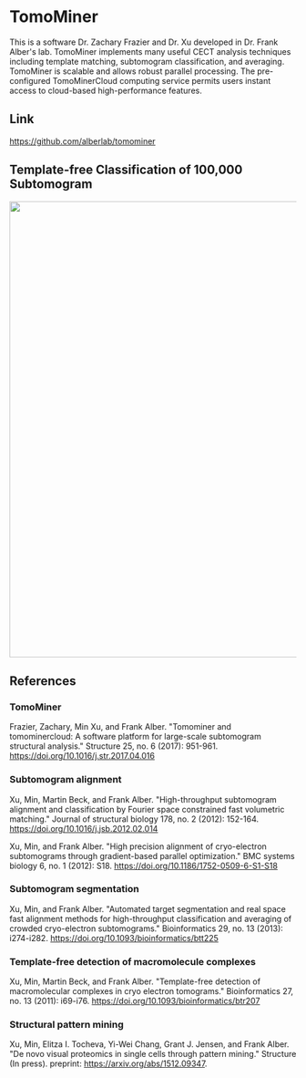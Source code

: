 # TomoMiner
This is a software Dr. Zachary Frazier and Dr. Xu developed in Dr. Frank Alber's lab. TomoMiner implements many useful CECT analysis techniques including template matching, subtomogram classification, and averaging. TomoMiner is scalable and allows robust parallel processing. The pre-configured TomoMinerCloud computing service permits users instant access to cloud-based high-performance features.

## Link

https://github.com/alberlab/tomominer


## Template-free Classification of 100,000 Subtomogram

<img src="https://user-images.githubusercontent.com/31047726/51218869-45992380-18fc-11e9-83dc-e154c35594aa.jpg" width="800">

## References
### TomoMiner
Frazier, Zachary, Min Xu, and Frank Alber. "Tomominer and tomominercloud: A software platform for large-scale subtomogram structural analysis." Structure 25, no. 6 (2017): 951-961. https://doi.org/10.1016/j.str.2017.04.016

### Subtomogram alignment
Xu, Min, Martin Beck, and Frank Alber. "High-throughput subtomogram alignment and classification by Fourier space constrained fast volumetric matching." Journal of structural biology 178, no. 2 (2012): 152-164. https://doi.org/10.1016/j.jsb.2012.02.014

Xu, Min, and Frank Alber. "High precision alignment of cryo-electron subtomograms through gradient-based parallel optimization." BMC systems biology 6, no. 1 (2012): S18. https://doi.org/10.1186/1752-0509-6-S1-S18

### Subtomogram segmentation
Xu, Min, and Frank Alber. "Automated target segmentation and real space fast alignment methods for high-throughput classification and averaging of crowded cryo-electron subtomograms." Bioinformatics 29, no. 13 (2013): i274-i282.  https://doi.org/10.1093/bioinformatics/btt225

### Template-free detection of macromolecule complexes
Xu, Min, Martin Beck, and Frank Alber. "Template-free detection of macromolecular complexes in cryo electron tomograms." Bioinformatics 27, no. 13 (2011): i69-i76. https://doi.org/10.1093/bioinformatics/btr207


### Structural pattern mining
Xu, Min, Elitza I. Tocheva, Yi-Wei Chang, Grant J. Jensen, and Frank Alber. "De novo visual proteomics in single cells through pattern mining." Structure (In press). preprint: https://arxiv.org/abs/1512.09347.


